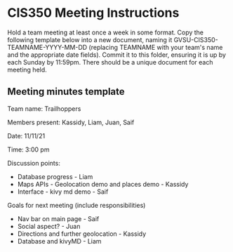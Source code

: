 # CIS350 Meeting Instructions

Hold a team meeting at least once a week in some format.  Copy the following template below into a new document, naming it GVSU-CIS350-TEAMNAME-YYYY-MM-DD (replacing TEAMNAME with your team's name and the appropriate date fields).  Commit it to this folder, ensuring it is up by each Sunday by 11:59pm.  There should be a unique document for each meeting held.

## Meeting minutes template

Team name: Trailhoppers

Members present: Kassidy, Liam, Juan, Saif

Date: 11/11/21

Time: 3:00 pm

Discussion points: 

* Database progress - Liam
* Maps APIs - Geolocation demo and places demo - Kassidy
* Interface - kivy md demo - Saif

Goals for next meeting (include responsibilities)

* Nav bar on main page - Saif
* Social aspect? - Juan
* Directions and further geolocation - Kassidy
* Database and kivyMD - Liam
